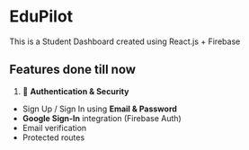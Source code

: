 # EduPilot
This is a Student Dashboard created using React.js + Firebase

## Features done till now
 1. 🔐 **Authentication & Security**
- Sign Up / Sign In using **Email & Password**
- **Google Sign-In** integration (Firebase Auth)
- Email verification
- Protected routes 
